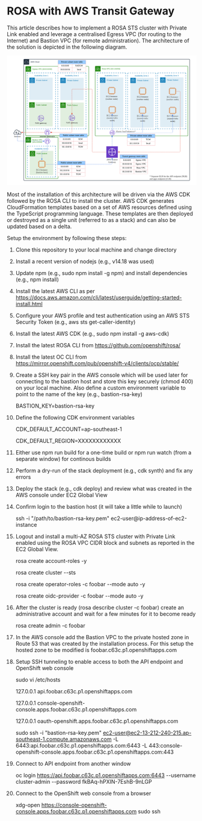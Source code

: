 # ROSA with AWS Transit Gateway

This article describes how to implement a ROSA STS cluster with Private Link enabled and leverage a centralised Egress VPC (for routing to the Internet) and Bastion VPC (for remote administration). The architecture of the solution is depicted in the following diagram.

<img src="https://github.com/redhat-apac-stp/rosa-with-aws-transit-gateway/blob/main/ROSA%20-%20AWS%20Transit%20Gateway.png">

Most of the installation of this architecture will be driven via the AWS CDK followed by the ROSA CLI to install the cluster. AWS CDK generates CloudFormation templates based on a set of AWS resources defined using the TypeScript programming language. These templates are then deployed or destroyed as a single unit (referred to as a stack) and can also be updated based on a delta. 

Setup the environment by following these steps:

1. Clone this repository to your local machine and change directory
2. Install a recent version of nodejs (e.g., v14.18 was used)
3. Update npm (e.g., sudo npm install -g npm) and install dependencies (e.g., npm install)
4. Install the latest AWS CLI as per https://docs.aws.amazon.com/cli/latest/userguide/getting-started-install.html 
5. Configure your AWS profile and test authentication using an AWS STS Security Token (e.g., aws sts get-caller-identity) 
6. Install the latest AWS CDK (e.g., sudo npm install -g aws-cdk)
7. Install the latest ROSA CLI from https://github.com/openshift/rosa/
8. Install the latest OC CLI from https://mirror.openshift.com/pub/openshift-v4/clients/ocp/stable/
9. Create a SSH key pair in the AWS console which will be used later for connecting to the bastion host and store this key securely (chmod 400) on your local machine. Also define a custom environment variable to point to the name of the key (e.g., bastion-rsa-key)

	BASTION_KEY=bastion-rsa-key

10. Define the following CDK environment variables

	CDK_DEFAULT_ACCOUNT=ap-southeast-1
	
	CDK_DEFAULT_REGION=XXXXXXXXXXXX

11. Either use npm run build for a one-time build or npm run watch (from a separate window) for continous builds
12. Perform a dry-run of the stack deployment (e.g., cdk synth) and fix any errors
13. Deploy the stack (e.g., cdk deploy) and review what was created in the AWS console under EC2 Global View
14. Confirm login to the bastion host (it will take a little while to launch)

	ssh -i "/path/to/bastion-rsa-key.pem" ec2-user@ip-address-of-ec2-instance

15. Logout and install a multi-AZ ROSA STS cluster with Private Link enabled using the ROSA VPC CIDR block and subnets as reported in the EC2 Global View. 

	rosa create account-roles -y
	
	rosa create cluster --sts
	
	rosa create operator-roles -c foobar --mode auto -y
	
	rosa create oidc-provider -c foobar --mode auto -y
	
16. After the cluster is ready (rosa describe cluster -c foobar) create an administrative account and wait for a few minutes for it to become ready

	rosa create admin -c foobar
	
17. In the AWS console add the Bastion VPC to the private hosted zone in Route 53 that was created by the installation process. For this setup the hosted zone to be modified is foobar.c63c.p1.openshiftapps.com
	
18. Setup SSH tunneling to enable access to both the API endpoint and OpenShift web console

	sudo vi /etc/hosts
	
	127.0.0.1   api.foobar.c63c.p1.openshiftapps.com

	127.0.0.1   console-openshift-console.apps.foobar.c63c.p1.openshiftapps.com
	
	127.0.0.1   oauth-openshift.apps.foobar.c63c.p1.openshiftapps.com

	sudo ssh -i "bastion-rsa-key.pem" ec2-user@ec2-13-212-240-215.ap-southeast-1.compute.amazonaws.com -L 6443:api.foobar.c63c.p1.openshiftapps.com:6443 -L 443:console-openshift-console.apps.foobar.c63c.p1.openshiftapps.com:443
	
19. Connect to API endpoint from another window

	oc login https://api.foobar.c63c.p1.openshiftapps.com:6443 --username cluster-admin --password fkBAq-hPXIN-7EshB-9nLGP

20. Connect to the OpenShift web console from a browser

	xdg-open https://console-openshift-console.apps.foobar.c63c.p1.openshiftapps.com
	sudo ssh 



 


